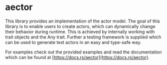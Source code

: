 # aector
This library provides an implementation of the actor model. The goal of this library is to enable users to create actors, which can dynamically change their behavior during runtime. This is achieved by internally working with trait objects and the Any trait. Further a testing framework is supplied which can be used to generate test actors in an easy and type-safe way. 

For examples check out the provided examples and read the documentation which can be found at [https://docs.rs/aector](https://docs.rs/aector).

